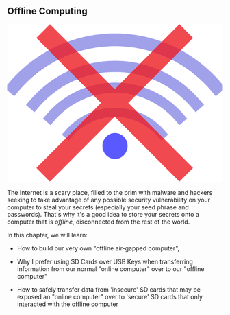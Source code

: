 ## Offline Computing

![](/assets/offline-525700__480.png)

The Internet is a scary place, filled to the brim with malware and hackers seeking to take advantage of any possible security vulnerability on your computer to steal your secrets (especially your seed phrase and passwords). That's why it's a good idea to store your secrets onto a computer that is *offline*, disconnected from the rest of the world.

In this chapter, we will learn:

- How to build our very own "offline air-gapped computer",

- Why I prefer using SD Cards over USB Keys when transferring information from our normal "online computer" over to our  "offline computer"

- How to safely transfer data from 'insecure' SD cards that may be exposed an "online computer" over to 'secure' SD cards that only interacted with the offline computer